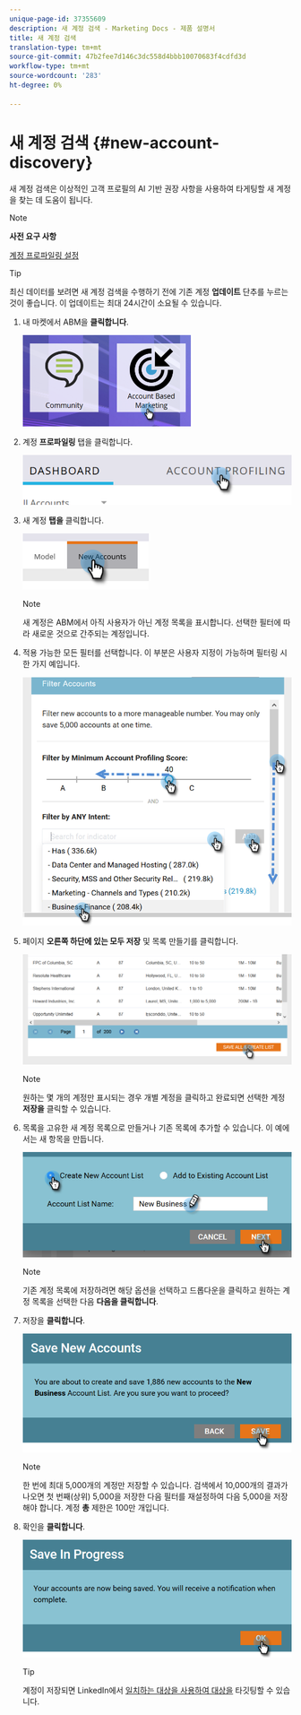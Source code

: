 ```yaml
---
unique-page-id: 37355609
description: 새 계정 검색 - Marketing Docs - 제품 설명서
title: 새 계정 검색
translation-type: tm+mt
source-git-commit: 47b2fee7d146c3dc558d4bbb10070683f4cdfd3d
workflow-type: tm+mt
source-wordcount: '283'
ht-degree: 0%

---
```



# 새 계정 검색 {#new-account-discovery}

새 계정 검색은 이상적인 고객 프로필의 AI 기반 권장 사항을 사용하여 타게팅할 새 계정을 찾는 데 도움이 됩니다.

>[!NOTE]
>
>**사전 요구 사항**
>
>[계정 프로파일링 설정](http://docs.marketo.com/x/FgAKAQ)

>[!TIP]
>
>최신 데이터를 보려면 새 계정 검색을 수행하기 전에 기존 계정 **업데이트** 단추를 누르는 것이 좋습니다. 이 업데이트는 최대 24시간이 소요될 수 있습니다.

1. 내 마켓에서 ABM을 **클릭합니다**.

   ![](assets/one-1.png)

1. 계정 **프로파일링** 탭을 클릭합니다.

   ![](assets/two-2.png)

1. 새 계정 **탭을** 클릭합니다.

   ![](assets/three-1.png)

   >[!NOTE]
   >
   >새 계정은 ABM에서 아직 사용자가 아닌 계정 목록을 표시합니다. 선택한 필터에 따라 새로운 것으로 간주되는 계정입니다.

1. 적용 가능한 모든 필터를 선택합니다. 이 부분은 사용자 지정이 가능하며 필터링 시 한 가지 예입니다.

   ![](assets/four-1.png)

1. 페이지 **오른쪽 하단에 있는 모두 저장** 및 목록 만들기를 클릭합니다.

   ![](assets/five-1.png)

   >[!NOTE]
   >
   >원하는 몇 개의 계정만 표시되는 경우 개별 계정을 클릭하고 완료되면 선택한 계정 **저장을** 클릭할 수 있습니다.

1. 목록을 고유한 새 계정 목록으로 만들거나 기존 목록에 추가할 수 있습니다. 이 예에서는 새 항목을 만듭니다.

   ![](assets/six-1.png)

   >[!NOTE]
   >
   >기존 계정 목록에 저장하려면 해당 옵션을 선택하고 드롭다운을 클릭하고 원하는 계정 목록을 선택한 다음 **다음을 클릭합니다**.

1. 저장을 **클릭합니다**.

   ![](assets/seven-1.png)

   >[!NOTE]
   >
   >한 번에 최대 5,000개의 계정만 저장할 수 있습니다. 검색에서 10,000개의 결과가 나오면 첫 번째(상위) 5,000을 저장한 다음 필터를 재설정하여 다음 5,000을 저장해야 합니다. 계정 **총** 제한은 100만 개입니다.

1. 확인을 **클릭합니다**.

   ![](assets/eight.png)

   >[!TIP]
   >
   >계정이 저장되면 LinkedIn에서 [일치하는 대상을 사용하여 대상을](http://docs.marketo.com/x/rYGZAQ) 타깃팅할 수 있습니다.

